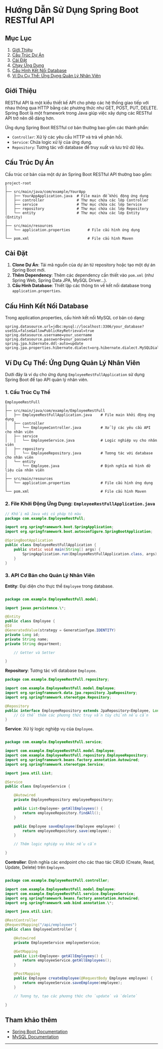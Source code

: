 # Hướng Dẫn Sử Dụng Spring Boot RESTful API

## Mục Lục

1. [Giới Thiệu](#giới-thiệu)
2. [Cấu Trúc Dự Án](#cấu-trúc-dự-án)
3. [Cài Đặt](#cài-đặt)
4. [Chạy Ứng Dụng](#chạy-ứng-dụng)
5. [Cấu Hình Kết Nối Database](#cấu-hình-kết-nối-database)
6. [Ví Dụ Cụ Thể: Ứng Dụng Quản Lý Nhân Viên](#ví-dụ-cụ-thể-ứng-dụng-quản-lý-nhân-viên)

## Giới Thiệu

RESTful API là một kiểu thiết kế API cho phép các hệ thống giao tiếp với nhau thông qua HTTP bằng các phương thức như GET, POST, PUT, DELETE. Spring Boot là một framework trong Java giúp việc xây dựng các RESTful API trở nên dễ dàng hơn.

Ứng dụng Spring Boot RESTful cơ bản thường bao gồm các thành phần:

- `Controller`: Xử lý các yêu cầu HTTP và trả về phản hồi.
- `Service`: Chứa logic xử lý của ứng dụng.
- `Repository`: Tương tác với database để truy xuất và lưu trữ dữ liệu.

## Cấu Trúc Dự Án

Cấu trúc cơ bản của một dự án Spring Boot RESTful API thường bao gồm:

```
project-root
│
├── src/main/java/com/example/YourApp
│   ├── YourAppApplication.java  # File main để khởi động ứng dụng
│   ├── controller               # Thư mục chứa các lớp Controller
│   ├── service                  # Thư mục chứa các lớp Service
│   ├── repository               # Thư mục chứa các lớp Repository
│   └── entity                   # Thư mục chứa các lớp Entity (Entity)
│
├── src/main/resources
│   └── application.properties        # File cấu hình ứng dụng
│
└── pom.xml                           # File cấu hình Maven

```

## Cài Đặt

1. **Clone Dự Án**: Tải mã nguồn của dự án từ repository hoặc tạo một dự án Spring Boot mới.
2. **Thêm Dependency**: Thêm các dependency cần thiết vào `pom.xml` (như Spring Web, Spring Data JPA, MySQL Driver...).
3. **Cấu Hình Database**: Thiết lập các thông tin về kết nối database trong `application.properties`.

## Cấu Hình Kết Nối Database

Trong application.properties, cấu hình kết nối MySQL cơ bản có dạng:

```
spring.datasource.url=jdbc:mysql://localhost:3306/your_database?useSSL=false&allowPublicKeyRetrieval=true
spring.datasource.username=your_username
spring.datasource.password=your_password
spring.jpa.hibernate.ddl-auto=update
spring.jpa.properties.hibernate.dialect=org.hibernate.dialect.MySQLDialect
```

## Ví Dụ Cụ Thể: Ứng Dụng Quản Lý Nhân Viên

Dưới đây là ví dụ cho ứng dụng `EmployeeRestFullApplication` sử dụng Spring Boot để tạo API quản lý nhân viên.

### 1. Cấu Trúc Cụ Thể

```
EmployeeRestFull
│
├── src/main/java/com/example/EmployeeRestFull
│   ├── EmployeeRestFullApplication.java    # File main khởi động ứng dụng
│   ├── controller
│   │   └── EmployeeController.java         # Xử lý các yêu cầu API cho nhân viên
│   ├── service
│   │   └── EmployeeService.java            # Logic nghiệp vụ cho nhân viên
│   ├── repository
│   │   └── EmployeeRepository.java         # Tương tác với database cho nhân viên
│   └── entity
│       └── Employee.java                   # Định nghĩa mô hình dữ liệu của nhân viên
│
├── src/main/resources
│   └── application.properties              # File cấu hình ứng dụng
│
└── pom.xml                                 # File cấu hình Maven
```

### 2. File Khởi Động Ứng Dụng: `EmployeeRestFullApplication.java`

```java
// Khối mã Java với cú pháp tô màu
package com.example.EmployeeRestFull;

import org.springframework.boot.SpringApplication;
import org.springframework.boot.autoconfigure.SpringBootApplication;

@SpringBootApplication
public class EmployeeRestFullApplication {
    public static void main(String[] args) {
        SpringApplication.run(EmployeeRestFullApplication.class, args);
    }
}
```

### 3. API Cơ Bản cho Quản Lý Nhân Viên

**Entity**: Đại diện cho thực thể `Employee` trong database.

```java

package com.example.EmployeeRestFull.model;

import javax.persistence.\*;

@Entity
public class Employee {
@Id
@GeneratedValue(strategy = GenerationType.IDENTITY)
private Long id;
private String name;
private String department;

    // Getter và Setter

}

```

**Repository**: Tương tác với database `Employee`.

```java
package com.example.EmployeeRestFull.repository;

import com.example.EmployeeRestFull.model.Employee;
import org.springframework.data.jpa.repository.JpaRepository;
import org.springframework.stereotype.Repository;

@Repository
public interface EmployeeRepository extends JpaRepository<Employee, Long> {
    // Có thể thêm các phương thức truy vấn tùy chỉnh nếu cần
}
```

**Service**: Xử lý logic nghiệp vụ của `Employee`.

```java

package com.example.EmployeeRestFull.service;

import com.example.EmployeeRestFull.model.Employee;
import com.example.EmployeeRestFull.repository.EmployeeRepository;
import org.springframework.beans.factory.annotation.Autowired;
import org.springframework.stereotype.Service;

import java.util.List;

@Service
public class EmployeeService {

    @Autowired
    private EmployeeRepository employeeRepository;

    public List<Employee> getAllEmployees() {
        return employeeRepository.findAll();
    }

    public Employee saveEmployee(Employee employee) {
        return employeeRepository.save(employee);
    }

    // Thêm logic nghiệp vụ khác nếu cần

}

```

**Controller**: Định nghĩa các endpoint cho các thao tác CRUD (Create, Read, Update, Delete) trên `Employee`.

```java

package com.example.EmployeeRestFull.controller;

import com.example.EmployeeRestFull.model.Employee;
import com.example.EmployeeRestFull.service.EmployeeService;
import org.springframework.beans.factory.annotation.Autowired;
import org.springframework.web.bind.annotation.\*;

import java.util.List;

@RestController
@RequestMapping("/api/employees")
public class EmployeeController {

    @Autowired
    private EmployeeService employeeService;

    @GetMapping
    public List<Employee> getAllEmployees() {
        return employeeService.getAllEmployees();
    }

    @PostMapping
    public Employee createEmployee(@RequestBody Employee employee) {
        return employeeService.saveEmployee(employee);
    }

    // Tương tự, tạo các phương thức cho `update` và `delete`

}

```

## Tham khảo thêm

- [Spring Boot Documentation](https://docs.spring.io/spring-boot/docs/current/reference/html/application-properties.html)
- [MySQL Documentation](https://dev.mysql.com/doc/)

---
